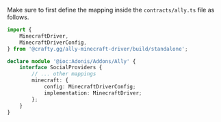 Make sure to first define the mapping inside the `contracts/ally.ts` file as follows.

```ts
import {
	MinecraftDriver,
	MinecraftDriverConfig,
} from '@crafty.gg/ally-minecraft-driver/build/standalone';

declare module '@ioc:Adonis/Addons/Ally' {
	interface SocialProviders {
		// ... other mappings
		minecraft: {
			config: MinecraftDriverConfig;
			implementation: MinecraftDriver;
		};
	}
}
```
